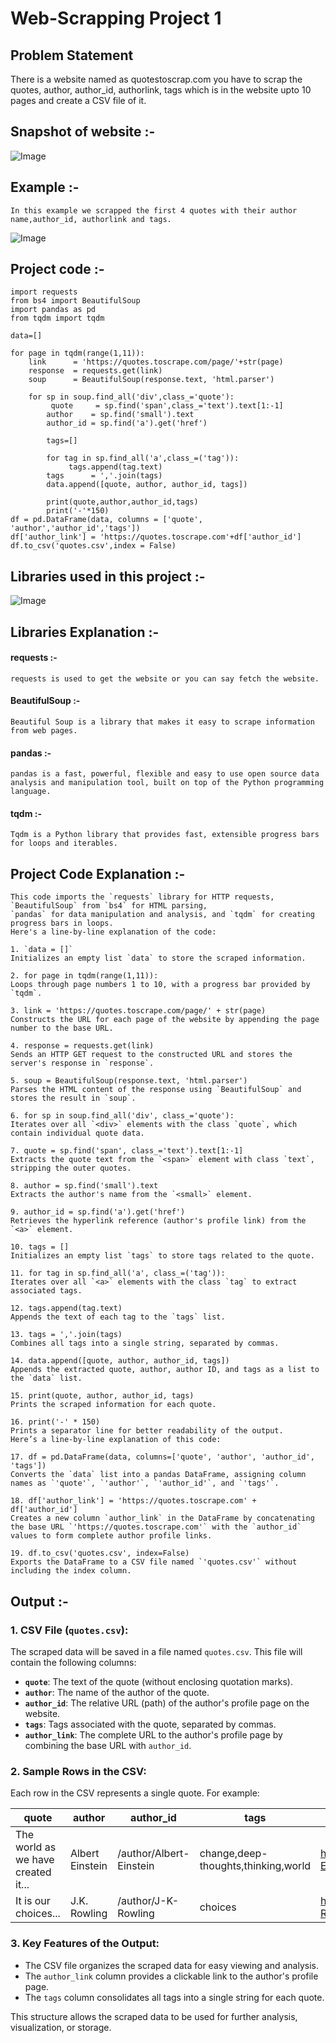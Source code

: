 # Web-Scrapping Project 1

## Problem Statement

There is a website named as quotestoscrap.com you have to scrap the quotes, author, author_id, authorlink, tags which is in the website upto 10 pages and create a CSV file of it.
## Snapshot of website :-
![Image](https://github.com/user-attachments/assets/10005eeb-7ecc-410e-aa50-02e7be1d0191)

## Example :-
    In this example we scrapped the first 4 quotes with their author name,author_id, authorlink and tags.

![Image](https://github.com/user-attachments/assets/e52963a8-bbdd-4e2e-be9c-e282777ecc1b)

## Project code :-
    import requests 
    from bs4 import BeautifulSoup
    import pandas as pd
    from tqdm import tqdm 

    data=[]

    for page in tqdm(range(1,11)):
        link      = 'https://quotes.toscrape.com/page/'+str(page)
        response  = requests.get(link)
        soup      = BeautifulSoup(response.text, 'html.parser')

        for sp in soup.find_all('div',class_='quote'):
             quote     = sp.find('span',class_='text').text[1:-1]
            author    = sp.find('small').text
            author_id = sp.find('a').get('href')

            tags=[]

            for tag in sp.find_all('a',class_=('tag')):
                 tags.append(tag.text)
            tags      = ','.join(tags)
            data.append([quote, author, author_id, tags])
            
            print(quote,author,author_id,tags)
            print('-'*150)
    df = pd.DataFrame(data, columns = ['quote', 'author','author_id','tags'])
    df['author_link'] = 'https://quotes.toscrape.com'+df['author_id']
    df.to_csv('quotes.csv',index = False)
## Libraries used in this project :-

![Image](https://github.com/user-attachments/assets/8ec5108f-a0e3-4976-a253-f6ba8dc11761)

## Libraries Explanation :-

#### requests :- 
    requests is used to get the website or you can say fetch the website. 

#### BeautifulSoup :- 
    Beautiful Soup is a library that makes it easy to scrape information from web pages.

#### pandas :-
    pandas is a fast, powerful, flexible and easy to use open source data analysis and manipulation tool, built on top of the Python programming language.
#### tqdm :-
    Tqdm is a Python library that provides fast, extensible progress bars for loops and iterables.

## Project Code Explanation :-

    This code imports the `requests` library for HTTP requests,
    `BeautifulSoup` from `bs4` for HTML parsing,
    `pandas` for data manipulation and analysis, and `tqdm` for creating progress bars in loops.
    Here's a line-by-line explanation of the code:

    1. `data = []`  
    Initializes an empty list `data` to store the scraped information.

    2. for page in tqdm(range(1,11)): 
    Loops through page numbers 1 to 10, with a progress bar provided by `tqdm`.

    3. link = 'https://quotes.toscrape.com/page/' + str(page)  
    Constructs the URL for each page of the website by appending the page number to the base URL.

    4. response = requests.get(link) 
    Sends an HTTP GET request to the constructed URL and stores the server's response in `response`.

    5. soup = BeautifulSoup(response.text, 'html.parser')  
    Parses the HTML content of the response using `BeautifulSoup` and stores the result in `soup`.

    6. for sp in soup.find_all('div', class_='quote'):  
    Iterates over all `<div>` elements with the class `quote`, which contain individual quote data.

    7. quote = sp.find('span', class_='text').text[1:-1]  
    Extracts the quote text from the `<span>` element with class `text`, stripping the outer quotes.

    8. author = sp.find('small').text  
    Extracts the author's name from the `<small>` element.

    9. author_id = sp.find('a').get('href')  
    Retrieves the hyperlink reference (author's profile link) from the `<a>` element.

    10. tags = []  
    Initializes an empty list `tags` to store tags related to the quote.

    11. for tag in sp.find_all('a', class_=('tag')):  
    Iterates over all `<a>` elements with the class `tag` to extract associated tags.

    12. tags.append(tag.text)  
    Appends the text of each tag to the `tags` list.

    13. tags = ','.join(tags)  
    Combines all tags into a single string, separated by commas.

    14. data.append([quote, author, author_id, tags])  
    Appends the extracted quote, author, author ID, and tags as a list to the `data` list.

    15. print(quote, author, author_id, tags)  
    Prints the scraped information for each quote.

    16. print('-' * 150)  
    Prints a separator line for better readability of the output.
    Here’s a line-by-line explanation of this code:

    17. df = pd.DataFrame(data, columns=['quote', 'author', 'author_id', 'tags'])  
    Converts the `data` list into a pandas DataFrame, assigning column names as `'quote'`, `'author'`, `'author_id'`, and `'tags'`.

    18. df['author_link'] = 'https://quotes.toscrape.com' + df['author_id']  
    Creates a new column `author_link` in the DataFrame by concatenating the base URL `'https://quotes.toscrape.com'` with the `author_id` values to form complete author profile links.

    19. df.to_csv('quotes.csv', index=False)  
    Exports the DataFrame to a CSV file named `'quotes.csv'` without including the index column.
## Output :- 

### 1. CSV File (`quotes.csv`):  
   The scraped data will be saved in a file named `quotes.csv`. This file will contain the following columns:  
   - **`quote`**: The text of the quote (without enclosing quotation marks).  
   - **`author`**: The name of the author of the quote.  
   - **`author_id`**: The relative URL (path) of the author's profile page on the website.  
   - **`tags`**: Tags associated with the quote, separated by commas.  
   - **`author_link`**: The complete URL to the author's profile page by combining the base URL with `author_id`.

### 2. Sample Rows in the CSV:  
   Each row in the CSV represents a single quote. For example:

   | quote                                  | author        | author_id        | tags            | author_link                               |
   |----------------------------------------|---------------|------------------|-----------------|-------------------------------------------|
   | The world as we have created it...     | Albert Einstein | /author/Albert-Einstein | change,deep-thoughts,thinking,world | https://quotes.toscrape.com/author/Albert-Einstein |
   | It is our choices...                   | J.K. Rowling  | /author/J-K-Rowling | choices       | https://quotes.toscrape.com/author/J-K-Rowling |

### 3. Key Features of the Output:  
   - The CSV file organizes the scraped data for easy viewing and analysis.  
   - The `author_link` column provides a clickable link to the author's profile page.  
   - The `tags` column consolidates all tags into a single string for each quote.

This structure allows the scraped data to be used for further analysis, visualization, or storage.
